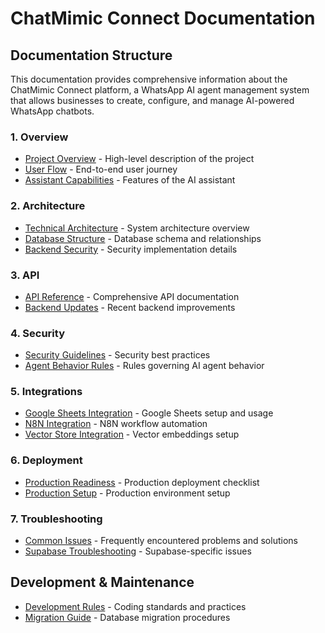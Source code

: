 # ChatMimic Connect Documentation

## Documentation Structure

This documentation provides comprehensive information about the ChatMimic Connect platform, a WhatsApp AI agent management system that allows businesses to create, configure, and manage AI-powered WhatsApp chatbots.

### 1. Overview
- [Project Overview](1-overview/project_overview.md) - High-level description of the project
- [User Flow](1-overview/user_flow.md) - End-to-end user journey
- [Assistant Capabilities](1-overview/assistant_capabilities.md) - Features of the AI assistant

### 2. Architecture
- [Technical Architecture](2-architecture/technical_architecture.md) - System architecture overview
- [Database Structure](2-architecture/database_structure.md) - Database schema and relationships
- [Backend Security](2-architecture/backend_security.md) - Security implementation details

### 3. API
- [API Reference](3-api/api_reference.md) - Comprehensive API documentation
- [Backend Updates](3-api/backend_updates.md) - Recent backend improvements

### 4. Security
- [Security Guidelines](4-security/security_guidelines.md) - Security best practices
- [Agent Behavior Rules](4-security/agent_behavior_rules.md) - Rules governing AI agent behavior

### 5. Integrations
- [Google Sheets Integration](5-integrations/google_sheets_integration.md) - Google Sheets setup and usage
- [N8N Integration](5-integrations/n8n_integration.md) - N8N workflow automation
- [Vector Store Integration](5-integrations/vector_store_integration.md) - Vector embeddings setup

### 6. Deployment
- [Production Readiness](6-deployment/production_readiness.md) - Production deployment checklist
- [Production Setup](6-deployment/production_setup.md) - Production environment setup

### 7. Troubleshooting
- [Common Issues](7-troubleshooting/common_issues.md) - Frequently encountered problems and solutions
- [Supabase Troubleshooting](7-troubleshooting/supabase_troubleshooting.md) - Supabase-specific issues

## Development & Maintenance
- [Development Rules](development_rules.md) - Coding standards and practices
- [Migration Guide](migration_guide.md) - Database migration procedures 